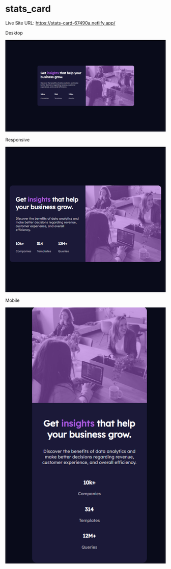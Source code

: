# stats_card

Live Site URL: https://stats-card-67490a.netlify.app/

Desktop

![](end%20result/Screenshot%202022-06-09%20140305.png)

Responsive

![](end%20result/Screenshot%202022-06-09%20140333.png)

Mobile

![](end%20result/Screenshot%202022-06-09%20140352.png)
